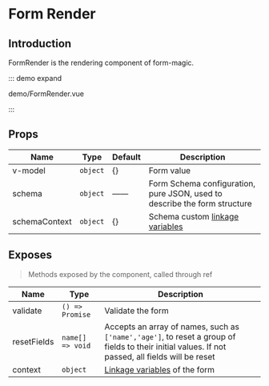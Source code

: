 # Form Render

## Introduction

FormRender is the rendering component of form-magic.

::: demo expand

demo/FormRender.vue

:::

## Props

| Name          | Type     | Default | Description                                 |
| ------------- | -------- | ------ | ---------------------------------------- |
| v-model       | `object` | {}     | Form value                                   |
| schema        | `object` | ——     | Form Schema configuration, pure JSON, used to describe the form structure |
| schemaContext | `object` | {}     | Schema custom [linkage variables](/en/linkage)  |

## Exposes

> Methods exposed by the component, called through ref

| Name        | Type             | Description                                                                              |
| ----------- | ---------------- | --------------------------------------------------------------------------------- |
| validate    | `() => Promise`  | Validate the form                                                                          |
| resetFields | `name[] => void` | Accepts an array of names, such as `['name','age']`, to reset a group of fields to their initial values. If not passed, all fields will be reset |
| context     | `object`         | [Linkage variables](/en/linkage) of the form                                                    |

